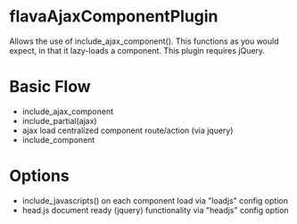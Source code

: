 flavaAjaxComponentPlugin
========================
Allows the use of include_ajax_component(). This functions as
you would expect, in that it lazy-loads a component. This
plugin requires jQuery.

Basic Flow
==========
- include_ajax_component
- include_partial(ajax)
- ajax load centralized component route/action (via jquery)
- include_component

Options
=======
- include_javascripts() on each component load via "loadjs" config option
- head.js document ready (jquery) functionality via "headjs" config option
